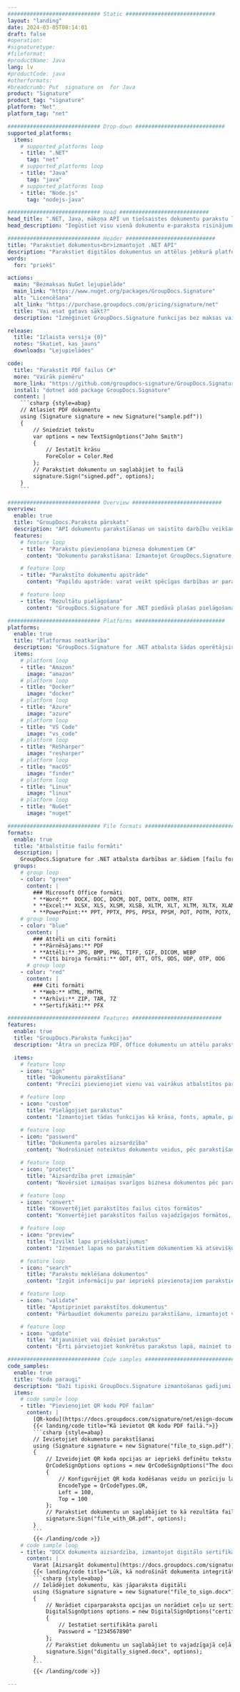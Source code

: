 ```yaml
---
############################# Static ############################
layout: "landing"
date: 2024-03-05T08:14:01
draft: false
#operation: 
#signaturetype: 
#fileformat: 
#productName: Java
lang: lv
#productCode: java
#otherformats: 
#breadcrumb: Put  signature on  for Java
product: "Signature"
product_tag: "signature"
platform: "Net"
platform_tag: "net"

############################# Drop-down ############################
supported_platforms:
  items:
    # supported_platforms loop
    - title: ".NET"
      tag: "net"
    # supported_platforms loop
    - title: "Java"
      tag: "java"
    # supported_platforms loop
    - title: "Node.js"
      tag: "nodejs-java"

############################# Head ############################
head_title: ".NET, Java, mākoņa API un tiešsaistes dokumentu parakstu lietotnes"
head_description: "Iegūstiet visu vienā dokumentu e-paraksta risinājumu .NET, Java un mākoņa lietojumprogrammām. Parakstiet izplatītos dokumentu formātus tiešsaistē, izmantojot vienkāršu vilkšanas un nomešanas funkciju"

############################# Header ############################
title: "Parakstiet dokumentus<br>izmantojot .NET API"
description: "Parakstiet digitālos dokumentus un attēlus jebkurā platformā, izmantojot mūsu elastīgās API un uz lietotnēm balstītus risinājumus programmētājiem un galalietotājiem."
words:
  for: "priekš"

actions:
  main: "Bezmaksas NuGet lejupielāde"
  main_link: "https://www.nuget.org/packages/GroupDocs.Signature"
  alt: "Licencēšana"
  alt_link: "https://purchase.groupdocs.com/pricing/signature/net"
  title: "Vai esat gatavs sākt?"
  description: "Izmēģiniet GroupDocs.Signature funkcijas bez maksas vai pieprasiet licenci"

release:
  title: "Izlaista versija {0}"
  notes: "Skatiet, kas jauns"
  downloads: "Lejupielādes"

code:
  title: "Parakstīt PDF failus C#"
  more: "Vairāk piemēru"
  more_link: "https://github.com/groupdocs-signature/GroupDocs.Signature-for-.NET"
  install: "dotnet add package GroupDocs.Signature"
  content: |
    ```csharp {style=abap}   
    // Atlasiet PDF dokumentu
    using (Signature signature = new Signature("sample.pdf"))
    {
        // Sniedziet tekstu
        var options = new TextSignOptions("John Smith")
        {
            // Iestatīt krāsu
            ForeColor = Color.Red
        };
        // Parakstiet dokumentu un saglabājiet to failā
        signature.Sign("signed.pdf", options);
    }
    ```

############################# Overview ############################
overview:
  enable: true
  title: "GroupDocs.Paraksta pārskats"
  description: "API dokumentu parakstīšanas un saistīto darbību veikšanai .NET lietojumprogrammās"
  features:
    # feature loop
    - title: "Parakstu pievienošana biznesa dokumentiem C#"
      content: "Dokumentu parakstīšana: Izmantojot GroupDocs.Signature for .NET, varat pievienot dažādu veidu parakstus, piemēram, tekstu, attēlus, svītrkodus un digitālos sertifikātus, PDF un Office dokumentiem. Šī API ļauj parakstīt dokumentus ar gandrīz jebkura veida datiem, tostarp slēptiem metadatiem."

    # feature loop
    - title: "Parakstīto dokumentu apstrāde"
      content: "Papildu apstrāde: varat veikt spēcīgas darbības ar parakstītiem dokumentiem, izmantojot GroupDocs.Signature. Tas ietver esošo parakstu meklēšanu biznesa dokumentos un to pārbaudi, izmantojot īpašus kritērijus. Turklāt, izmantojot šo .NET API, varat izgūt dokumenta informāciju un priekšskatīt lapas."

    # feature loop
    - title: "Rezultātu pielāgošana"
      content: "GroupDocs.Signature for .NET piedāvā plašas pielāgošanas iespējas. Varat precīzi novietot parakstus jebkurā dokumenta lapā un pielāgot to izskatu, izmantojot dažādus iestatījumus. Turklāt šī API atbalsta apstrādāto dokumentu saglabāšanu plašā atbalstīto formātu klāstā."

############################# Platforms ############################
platforms:
  enable: true
  title: "Platformas neatkarība"
  description: "GroupDocs.Signature for .NET atbalsta šādas operētājsistēmas, ietvarus un pakotņu pārvaldniekus"
  items:
    # platform loop
    - title: "Amazon"
      image: "amazon"
    # platform loop
    - title: "Docker"
      image: "docker"
    # platform loop
    - title: "Azure"
      image: "azure"
    # platform loop
    - title: "VS Code"
      image: "vs_code"
    # platform loop
    - title: "ReSharper"
      image: "resharper"
    # platform loop
    - title: "macOS"
      image: "finder"
    # platform loop
    - title: "Linux"
      image: "linux"
    # platform loop
    - title: "NuGet"
      image: "nuget"

############################# File formats ############################
formats:
  enable: true
  title: "Atbalstītie failu formāti"
  description: |
    GroupDocs.Signature for .NET atbalsta darbības ar šādiem [failu formātiem](https://docs.groupdocs.com/signature/net/supported-document-formats/).
  groups:
    # group loop
    - color: "green"
      content: |
        ### Microsoft Office formāti
        * **Word:**  DOCX, DOC, DOCM, DOT, DOTX, DOTM, RTF
        * **Excel:** XLSX, XLS, XLSM, XLSB, XLTM, XLT, XLTM, XLTX, XLAM, SXC, SpreadsheetML
        * **PowerPoint:** PPT, PPTX, PPS, PPSX, PPSM, POT, POTM, POTX, PPTM
    # group loop
    - color: "blue"
      content: |
        ### Attēli un citi formāti
        * **Pārnēsājams:** PDF
        * **Attēli:** JPG, BMP, PNG, TIFF, GIF, DICOM, WEBP
        * **Citi biroja formāti:** ODT, OTT, OTS, ODS, ODP, OTP, ODG
      # group loop
    - color: "red"
      content: |
        ### Citi formāti
        * **Web:** HTML, MHTML
        * **Arhīvi:** ZIP, TAR, 7Z
        * **Sertifikāti:** PFX

############################# Features ############################
features:
  enable: true
  title: "GroupDocs.Paraksta funkcijas"
  description: "Ātra un precīza PDF, Office dokumentu un attēlu parakstīšana"

  items:
    # feature loop
    - icon: "sign"
      title: "Dokumentu parakstīšana"
      content: "Precīzi pievienojiet vienu vai vairākus atbalstītos parakstu veidus jebkurā norādītajā biznesa dokumentu pozīcijā."

    # feature loop
    - icon: "custom"
      title: "Pielāgojiet parakstus"
      content: "Izmantojiet tādas funkcijas kā krāsa, fonts, apmale, pagriešana utt., lai konfigurētu parakstu izskatu."

    # feature loop
    - icon: "password"
      title: "Dokumenta paroles aizsardzība"
      content: "Nodrošiniet noteiktus dokumentu veidus, pēc parakstīšanas iestatot paroli."

    # feature loop
    - icon: "protect"
      title: "Aizsardzība pret izmaiņām"
      content: "Novērsiet izmaiņas svarīgos biznesa dokumentos pēc paraksta pievienošanas ar digitālo sertifikātu."

    # feature loop
    - icon: "convert"
      title: "Konvertējiet parakstītos failus citos formātos"
      content: "Konvertējiet parakstītos failus vajadzīgajos formātos, piemēram, saglabājiet Word dokumentu kā PDF."

    # feature loop
    - icon: "preview"
      title: "Izvilkt lapu priekšskatījumus"
      content: "Izņemiet lapas no parakstītiem dokumentiem kā atsevišķus attēlus turpmākai apstrādei."

    # feature loop
    - icon: "search"
      title: "Parakstu meklēšana dokumentos"
      content: "Izgūt informāciju par iepriekš pievienotajiem parakstiem konkrētos dokumentos."

    # feature loop
    - icon: "validate"
      title: "Apstipriniet parakstītos dokumentus"
      content: "Pārbaudiet dokumentu pareizu parakstīšanu, izmantojot validācijas līdzekļus."

    # feature loop
    - icon: "update"
      title: "Atjauniniet vai dzēsiet parakstus"
      content: "Ērti pārvietojiet konkrētus parakstus lapā, mainiet to tekstu vai izdzēsiet tos bez problēmām."

############################# Code samples ############################
code_samples:
  enable: true
  title: "Koda paraugi"
  description: "Daži tipiski GroupDocs.Signature izmantošanas gadījumi .NET operācijām"
  items:
    # code sample loop
    - title: "Pievienojiet QR kodu PDF failam"
      content: |
        [QR-kodu](https://docs.groupdocs.com/signature/net/esign-document-with-qr-code-signature/) pievienošana noteiktām PDF dokumentu lapām var uzlabot biznesa procesus. Tālāk ir sniegts piemērs, kā pievienot QR kodu, izmantojot GroupDocs.Signature.
        {{< landing/code title="Kā ievietot QR kodu PDF failā.">}}
        ```csharp {style=abap}
        // Ievietojiet dokumentu parakstīšanai
        using (Signature signature = new Signature("file_to_sign.pdf"))
        {
            // Izveidojiet QR koda opcijas ar iepriekš definētu tekstu
            QrCodeSignOptions options = new QrCodeSignOptions("The document is approved by John Smith")
            {
                // Konfigurējiet QR koda kodēšanas veidu un pozīciju lapā
                EncodeType = QrCodeTypes.QR,
                Left = 100,
                Top = 100
            };
            // Parakstiet dokumentu un saglabājiet to kā rezultāta failu
            signature.Sign("file_with_QR.pdf", options);
        }
        ```
        {{< /landing/code >}}
    # code sample loop
    - title: "DOCX dokumenta aizsardzība, izmantojot digitālo sertifikātu"
      content: |
        Varat [Aizsargāt dokumentu](https://docs.groupdocs.com/signature/net/esign-document-with-digital-signature/), izmantojot personiskos vai korporatīvos parakstus, kas saglabāti kā ciparsertifikāti. Šādus aizsargātus dokumentus nevar mainīt, nepadarot parakstu par nederīgu.
        {{< landing/code title="Lūk, kā nodrošināt dokumenta integritāti.">}}
        ```csharp {style=abap}   
        // Ielādējiet dokumentu, kas jāparaksta digitāli
        using (Signature signature = new Signature("file_to_sign.docx"))
        {
            // Norādiet ciparparaksta opcijas un norādiet ceļu uz sertifikāta failu
            DigitalSignOptions options = new DigitalSignOptions("certificate.pfx")
            {
                // Iestatiet sertifikāta paroli
                Password = "1234567890"
            };
            // Parakstiet dokumentu un saglabājiet to vajadzīgajā ceļā
            signature.Sign("digitally_signed.docx", options);
        }
        ```
        {{< /landing/code >}}

---
```

